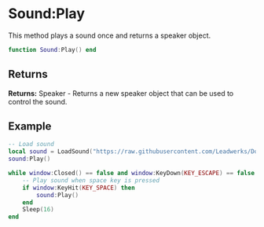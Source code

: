 # Sound:Play

This method plays a sound once and returns a speaker object.

```lua
function Sound:Play() end
```

## Returns

**Returns:** Speaker - Returns a new speaker object that can be used to control the sound.

## Example

```lua
-- Load sound
local sound = LoadSound("https://raw.githubusercontent.com/Leadwerks/Documentation/master/Assets/Sound/notification.wav")
sound:Play()

while window:Closed() == false and window:KeyDown(KEY_ESCAPE) == false do
    -- Play sound when space key is pressed
    if window:KeyHit(KEY_SPACE) then
        sound:Play()
    end
    Sleep(16)
end
```